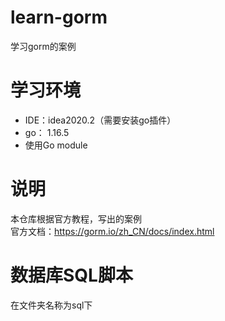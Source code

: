 # learn-gorm
学习gorm的案例

# 学习环境
- IDE：idea2020.2（需要安装go插件）
- go： 1.16.5
- 使用Go module

# 说明
本仓库根据官方教程，写出的案例
<br/> 
官方文档：https://gorm.io/zh_CN/docs/index.html 

# 数据库SQL脚本
在文件夹名称为sql下